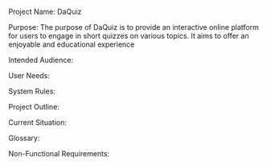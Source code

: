 
Project Name: DaQuiz

Purpose: The purpose of DaQuiz is to provide an interactive online platform for users to engage in short quizzes on
various topics. It aims to offer an enjoyable and educational experience

Intended Audience:

User Needs:

System Rules:

Project Outline:

Current Situation:

Glossary:

Non-Functional Requirements:
